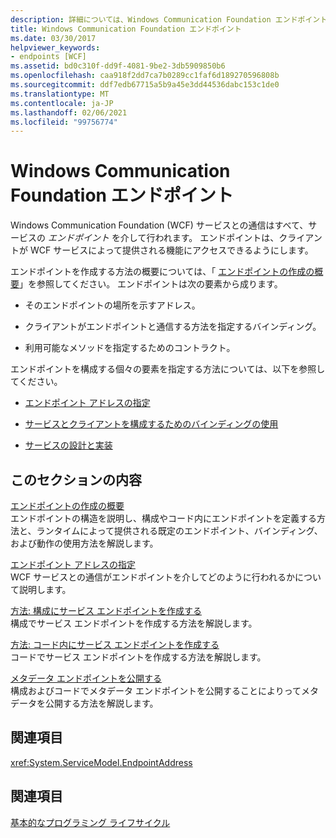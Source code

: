 ```yaml
---
description: 詳細については、Windows Communication Foundation エンドポイント」を参照してください。
title: Windows Communication Foundation エンドポイント
ms.date: 03/30/2017
helpviewer_keywords:
- endpoints [WCF]
ms.assetid: bd0c310f-dd9f-4081-9be2-3db5909850b6
ms.openlocfilehash: caa918f2dd7ca7b0289cc1faf6d189270596808b
ms.sourcegitcommit: ddf7edb67715a5b9a45e3dd44536dabc153c1de0
ms.translationtype: MT
ms.contentlocale: ja-JP
ms.lasthandoff: 02/06/2021
ms.locfileid: "99756774"
---
```

# <a name="windows-communication-foundation-endpoints"></a>Windows Communication Foundation エンドポイント

Windows Communication Foundation (WCF) サービスとの通信はすべて、サービスの *エンドポイント* を介して行われます。 エンドポイントは、クライアントが WCF サービスによって提供される機能にアクセスできるようにします。  
  
 エンドポイントを作成する方法の概要については、「 [エンドポイントの作成の概要](endpoint-creation-overview.md)」を参照してください。 エンドポイントは次の要素から成ります。  
  
- そのエンドポイントの場所を示すアドレス。  
  
- クライアントがエンドポイントと通信する方法を指定するバインディング。  
  
- 利用可能なメソッドを指定するためのコントラクト。  
  
 エンドポイントを構成する個々の要素を指定する方法については、以下を参照してください。  
  
- [エンドポイント アドレスの指定](specifying-an-endpoint-address.md)  
  
- [サービスとクライアントを構成するためのバインディングの使用](using-bindings-to-configure-services-and-clients.md)  
  
- [サービスの設計と実装](designing-and-implementing-services.md)  
  
## <a name="in-this-section"></a>このセクションの内容  

 [エンドポイントの作成の概要](endpoint-creation-overview.md)  
 エンドポイントの構造を説明し、構成やコード内にエンドポイントを定義する方法と、ランタイムによって提供される既定のエンドポイント、バインディング、および動作の使用方法を解説します。  
  
 [エンドポイント アドレスの指定](specifying-an-endpoint-address.md)  
 WCF サービスとの通信がエンドポイントを介してどのように行われるかについて説明します。  
  
 [方法: 構成にサービス エンドポイントを作成する](./feature-details/how-to-create-a-service-endpoint-in-configuration.md)  
 構成でサービス エンドポイントを作成する方法を解説します。  
  
 [方法: コード内にサービス エンドポイントを作成する](./feature-details/how-to-create-a-service-endpoint-in-code.md)  
 コードでサービス エンドポイントを作成する方法を解説します。  
  
 [メタデータ エンドポイントを公開する](publishing-metadata-endpoints.md)  
 構成およびコードでメタデータ エンドポイントを公開することによりってメタデータを公開する方法を解説します。  
  
## <a name="reference"></a>関連項目  

 <xref:System.ServiceModel.EndpointAddress>  
  
## <a name="related-sections"></a>関連項目  

 [基本的なプログラミング ライフサイクル](basic-programming-lifecycle.md)
